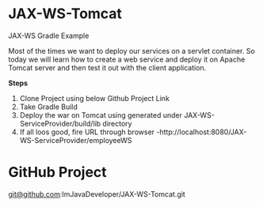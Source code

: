 # JAX-WS-Tomcat
JAX-WS Gradle Example

Most of the times we want to deploy our services on a servlet container. So today we will learn how to create a web service and deploy it on Apache Tomcat server and then test it out with the client application.

**Steps**
1. Clone Project using below Github Project Link
2. Take Gradle Build
3. Deploy the war on Tomcat using generated under JAX-WS-ServiceProvider/build/lib directory
4. If all loos good, fire URL through browser -http://localhost:8080/JAX-WS-ServiceProvider/employeeWS



# GitHub Project
git@github.com:ImJavaDeveloper/JAX-WS-Tomcat.git
